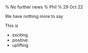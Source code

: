 % No further news
% Phil
% 29 Oct 22

We have nothing more to say

This is

- exciting
- positive
- uplifting

